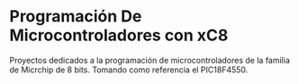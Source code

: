 # Programación De Microcontroladores con xC8

Proyectos dedicados a la programación de microcontroladores de la familia de Micrchip de 8 bits. 
Tomando como referencia el PIC18F4550.
